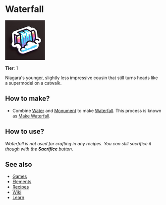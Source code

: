 # Waterfall

![](../images/item.waterfall.png)

**Tier**: 1

Niagara's younger, slightly less impressive cousin that still turns heads like a supermodel on a catwalk.

## How to make?

* Combine [Water](/wiki/elements/water) and [Monument](/wiki/elements/monument) to make [Waterfall](/wiki/elements/waterfall). This process is known as [Make Waterfall](/wiki/recipes/make-waterfall).

## How to use?

_Waterfall is not used for crafting in any recipes. You can still sacrifice it though with the **Sacrifice** button._

## See also

* [Games](/wiki/games)
* [Elements](/wiki/elements)
* [Recipes](/wiki/recipes)
* [Wiki](/wiki/index)
* [Learn](/learn/index)